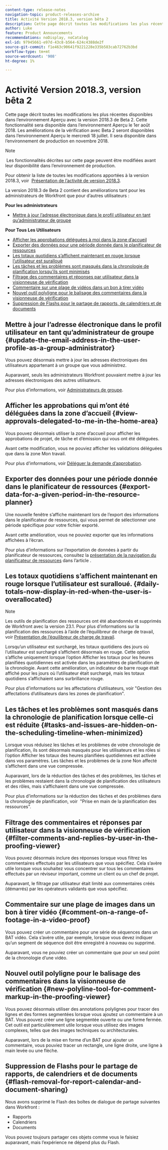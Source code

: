 ```yaml
---
content-type: release-notes
navigation-topic: product-releases-archive
title: Activité Version 2018.3, version bêta 2
description: Cette page décrit toutes les modifications les plus récentes disponibles dans l’environnement Aperçu avec la version 2018.3 de Beta 2. Cette fonctionnalité sera disponible dans l’environnement Aperçu le 1er août 2018. Les améliorations de la vérification avec Beta 2 seront disponibles dans l’environnement Aperçu le mercredi 18 juillet. Il sera disponible dans l’environnement de production en novembre 2018.
author: Luke
feature: Product Announcements
recommendations: noDisplay, noCatalog
exl-id: 97945661-e97d-43c8-b564-624c4388de2f
source-git-commit: f1e463c90641f9221228e335b583cab72762b3bd
workflow-type: tm+mt
source-wordcount: '908'
ht-degree: 1%

---
```


# Activité Version 2018.3, version bêta 2

Cette page décrit toutes les modifications les plus récentes disponibles dans l’environnement Aperçu avec la version 2018.3 de Beta 2. Cette fonctionnalité sera disponible dans l’environnement Aperçu le 1er août 2018. Les améliorations de la vérification avec Beta 2 seront disponibles dans l’environnement Aperçu le mercredi 18 juillet. Il sera disponible dans l’environnement de production en novembre 2018.

>[!NOTE]
>
> Les fonctionnalités décrites sur cette page peuvent être modifiées avant leur disponibilité dans l’environnement de production.

Pour obtenir la liste de toutes les modifications apportées à la version 2018.3, voir  [Présentation de l’activité de version 2018.3](../../../../product-announcements/product-releases/quarterly-release-archive/2018.3-release-activity/2018-3-release-activity-overview.md).

La version 2018.3 de Beta 2 contient des améliorations tant pour les administrateurs de Workfront que pour d’autres utilisateurs :

**Pour les administrateurs**

* [Mettre à jour l’adresse électronique dans le profil utilisateur en tant qu’administrateur de groupe](#update-the-email-address-in-the-user-profile-as-a-group-administrator)

**Pour Tous Les Utilisateurs**

* [Afficher les approbations déléguées à moi dans la zone d’accueil](#view-approvals-delegated-to-me-in-the-home-area)
* [Exporter des données pour une période donnée dans le planificateur de ressources](#export-data-for-a-given-period-in-the-resource-planner)
* [Les totaux quotidiens s’affichent maintenant en rouge lorsque l’utilisateur est suralloué](#daily-totals-now-display-in-red-when-the-user-is-overallocated)
* [Les tâches et les problèmes sont masqués dans la chronologie de planification lorsqu’ils sont minimisés](#tasks-and-issues-are-hidden-on-the-scheduling-timeline-when-minimized)
* [Filtrage des commentaires et réponses par utilisateur dans la visionneuse de vérification](#filter-comments-and-replies-by-user-in-the-proofing-viewer)
* [Commentaire sur une plage de vidéos dans un bon à tirer vidéo](#comment-on-a-range-of-footage-in-a-video-proof)
* [Nouvel outil polyligne pour le balisage des commentaires dans la visionneuse de vérification](#new-polyline-tool-for-comment-markup-in-the-proofing-viewer)
* [Suppression de Flashs pour le partage de rapports, de calendriers et de documents](#flash-removal-for-report-calendar-and-document-sharing)

## Mettre à jour l’adresse électronique dans le profil utilisateur en tant qu’administrateur de groupe {#update-the-email-address-in-the-user-profile-as-a-group-administrator}

Vous pouvez désormais mettre à jour les adresses électroniques des utilisateurs appartenant à un groupe que vous administrez. 

Auparavant, seuls les administrateurs Workfront pouvaient mettre à jour les adresses électroniques des autres utilisateurs. 

Pour plus d’informations, voir [Administrateurs de groupe](../../../../administration-and-setup/manage-groups/group-roles/group-administrators.md).

## Afficher les approbations qui m’ont été déléguées dans la zone d’accueil {#view-approvals-delegated-to-me-in-the-home-area}

Vous pouvez désormais utiliser la zone d’accueil pour afficher les approbations de projet, de tâche et d’émission qui vous ont été déléguées.

Avant cette modification, vous ne pouviez afficher les validations déléguées que dans la zone Mon travail.

Pour plus d’informations, voir [Déléguer la demande d’approbation](../../../../review-and-approve-work/manage-approvals/delegate-approval-requests.md).

## Exporter des données pour une période donnée dans le planificateur de ressources {#export-data-for-a-given-period-in-the-resource-planner}

Une nouvelle fenêtre s’affiche maintenant lors de l’export des informations dans le planificateur de ressources, qui vous permet de sélectionner une période spécifique pour votre fichier exporté.

Avant cette amélioration, vous ne pouviez exporter que les informations affichées à l’écran.

Pour plus d’informations sur l’exportation de données à partir du planificateur de ressources, consultez la [présentation de la navigation du planificateur de ressources](../../../../resource-mgmt/resource-planning/resource-planner-navigation.md) dans l’article [ ](../../../../resource-mgmt/resource-planning/resource-planner-navigation.md).

## Les totaux quotidiens s’affichent maintenant en rouge lorsque l’utilisateur est suralloué. {#daily-totals-now-display-in-red-when-the-user-is-overallocated}

>[!NOTE]
>
>Les outils de planification des ressources ont été abandonnés et supprimés de Workfront avec la version 23.1. Pour plus d’informations sur la planification des ressources à l’aide de l’équilibreur de charge de travail, voir [Présentation de l’équilibreur de charge de travail](../../../../resource-mgmt/workload-balancer/overview-workload-balancer.md).

Lorsqu’un utilisateur est surchargé, les totaux quotidiens des jours où l’utilisateur est surchargé s’affichent désormais en rouge. Cette option s’affiche uniquement lorsque l’option Afficher les totaux pour les heures planifiées quotidiennes est activée dans les paramètres de planification de la chronologie. Avant cette amélioration, un indicateur de barre rouge était affiché pour les jours où l’utilisateur était surchargé, mais les totaux quotidiens s’affichaient sans surbrillance rouge.

Pour plus d’informations sur les affectations d’utilisateurs, voir &quot;Gestion des affectations d’utilisateurs dans les zones de planification&quot;.

## Les tâches et les problèmes sont masqués dans la chronologie de planification lorsque celle-ci est réduite {#tasks-and-issues-are-hidden-on-the-scheduling-timeline-when-minimized}

Lorsque vous réduisez les tâches et les problèmes de votre chronologie de planification, ils sont désormais masqués pour les utilisateurs et les rôles si l’option Afficher les totaux des heures planifiées quotidiennes est activée dans vos paramètres. Les tâches et les problèmes de la zone Non affecté s’affichent dans une vue compressée.

Auparavant, lors de la réduction des tâches et des problèmes, les tâches et les problèmes restaient dans la chronologie de planification des utilisateurs et des rôles, mais s’affichaient dans une vue compressée.

Pour plus d’informations sur la réduction des tâches et des problèmes dans la chronologie de planification, voir  &quot;Prise en main de la planification des ressources&quot;.

## Filtrage des commentaires et réponses par utilisateur dans la visionneuse de vérification {#filter-comments-and-replies-by-user-in-the-proofing-viewer}

Vous pouvez désormais inclure des réponses lorsque vous filtrez les commentaires effectués par les utilisateurs que vous spécifiez. Cela s’avère utile lorsque vous souhaitez vous concentrer sur tous les commentaires effectués par un réviseur important, comme un client ou un chef de projet.

Auparavant, le filtrage par utilisateur était limité aux commentaires créés (démarrés) par les opérateurs validants que vous spécifiez.

## Commentaire sur une plage de images dans un bon à tirer vidéo {#comment-on-a-range-of-footage-in-a-video-proof}

Vous pouvez créer un commentaire pour une série de séquences dans un BAT vidéo. Cela s’avère utile, par exemple, lorsque vous devez indiquer qu’un segment de séquence doit être enregistré à nouveau ou supprimé.

Auparavant, vous ne pouviez créer un commentaire que pour un seul point de la chronologie d’une vidéo.

## Nouvel outil polyligne pour le balisage des commentaires dans la visionneuse de vérification {#new-polyline-tool-for-comment-markup-in-the-proofing-viewer}

Vous pouvez désormais utiliser des annotations polylignes pour tracer des lignes et des formes segmentées lorsque vous ajoutez un commentaire à un BAT. Vous pouvez créer une ligne segmentée ouverte ou une forme fermée. Cet outil est particulièrement utile lorsque vous utilisez des images complexes, telles que des images techniques ou architecturales.

Auparavant, lors de la mise en forme d’un BAT pour ajouter un commentaire, vous pouviez tracer un rectangle, une ligne droite, une ligne à main levée ou une flèche.

## Suppression de Flashs pour le partage de rapports, de calendriers et de documents {#flash-removal-for-report-calendar-and-document-sharing}

Nous avons supprimé le Flash des boîtes de dialogue de partage suivantes dans Workfront :

* Rapports
* Calendriers
* Documents

Vous pouvez toujours partager ces objets comme vous le faisiez auparavant, mais l’expérience ne dépend plus du Flash.
